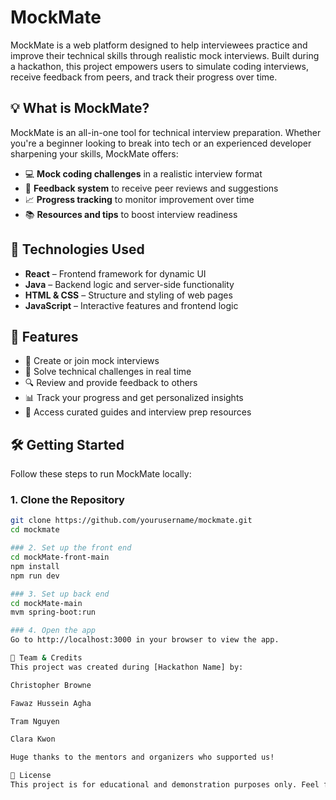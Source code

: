 # MockMate

MockMate is a web platform designed to help interviewees practice and improve their technical skills through realistic mock interviews. Built during a hackathon, this project empowers users to simulate coding interviews, receive feedback from peers, and track their progress over time.

## 💡 What is MockMate?

MockMate is an all-in-one tool for technical interview preparation. Whether you're a beginner looking to break into tech or an experienced developer sharpening your skills, MockMate offers:

- 💻 **Mock coding challenges** in a realistic interview format  
- 📝 **Feedback system** to receive peer reviews and suggestions  
- 📈 **Progress tracking** to monitor improvement over time  
- 📚 **Resources and tips** to boost interview readiness  

## 🔧 Technologies Used

- **React** – Frontend framework for dynamic UI
- **Java** – Backend logic and server-side functionality
- **HTML & CSS** – Structure and styling of web pages
- **JavaScript** – Interactive features and frontend logic

## 🚀 Features

- 👥 Create or join mock interviews
- 🧠 Solve technical challenges in real time
- 🔍 Review and provide feedback to others
- 📊 Track your progress and get personalized insights
- 📘 Access curated guides and interview prep resources

## 🛠️ Getting Started

Follow these steps to run MockMate locally:

### 1. Clone the Repository

```bash
git clone https://github.com/yourusername/mockmate.git
cd mockmate

### 2. Set up the front end
cd mockMate-front-main
npm install
npm run dev

### 3. Set up back end
cd mockMate-main
mvm spring-boot:run

### 4. Open the app
Go to http://localhost:3000 in your browser to view the app.

🙌 Team & Credits
This project was created during [Hackathon Name] by:

Christopher Browne

Fawaz Hussein Agha

Tram Nguyen

Clara Kwon

Huge thanks to the mentors and organizers who supported us!

📄 License
This project is for educational and demonstration purposes only. Feel free to fork and build upon it!
